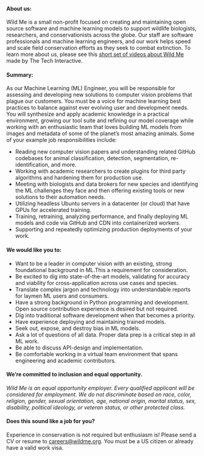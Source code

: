 
#### About us:

Wild Me is a small non-profit focused on creating and maintaining open source software and machine learning models to support wildlife biologists, researchers, and conservationists across the globe. Our staff are software professionals and machine learning engineers, and our work helps speed and scale field conservation efforts as they seek to combat extinction. To learn more about us, please see this [short set of videos about Wild Me](https://www.youtube.com/watch?v=Z1ex2jeNyTA&list=PLy9Z_P3t7XMAqVzS9w0aEAM-2KHFXGf3c&index=13) made by The Tech Interactive.

#### Summary:
As our Machine Learning (ML) Engineer, you will be responsible for assessing and developing new solutions to computer vision problems that plague our customers. You must be a voice for machine learning best practices to balance against ever evolving user and development needs. You will synthesize and apply academic knowledge in a practical environment, growing our tool suite and refining our model coverage while working with an enthusiastic team that loves building ML models from images and metadata of some of the planet’s most amazing animals. Some of your example job responsibilities include:

 - Reading new computer vision papers and understanding related GitHub codebases for animal classification, detection, segmentation, re-identification, and more.
 - Working with academic researchers to create plugins for third party algorithms and hardening them for production use.
 - Meeting with biologists and data brokers for new species and identifying the ML challenges they face and then offering existing tools or new solutions to their automation needs.
 - Utilizing headless Ubuntu servers in a datacenter (or cloud) that have GPUs for accelerated training.
 - Training, retraining, analyzing performance, and finally deploying ML models and code via GitHub and CDN into containerized workers.
 - Supporting and repeatedly optimizing production deployments of your work.

#### We would like you to:

 - Want to be a leader in computer vision with an existing, strong foundational background in ML.This a requirement for consideration.
 - Be excited to dig into state-of-the-art models, validating for accuracy and viability for cross-application across use cases and species.
 - Translate complex jargon and technology into understandable reports for laymen ML users and consumers.
 - Have a strong background in Python programming and development. Open source contribution experience is desired but not required.
 - Dig into traditional software development when that becomes a priority.
 - Have experience deploying and maintaining trained models.
 - Seek out, expose, and destroy bias in ML models. 
 - Ask a lot of questions of all data. Proper data prep is a critical step in all ML work.
 - Be able to discuss API-design and implementation. 
 - Be comfortable working in a virtual team environment that spans engineering and academic contributors.

#### We’re committed to inclusion and equal opportunity.

*Wild Me is an equal opportunity employer. Every qualified applicant will be considered for employment. We do not discriminate based on race, color, religion, gender, sexual orientation, age, national origin, marital status, sex, disability, political ideology, or veteran status, or other protected class.*

#### Does this sound like a job for you?

Experience in conservation is not required but enthusiasm is!
Please send a CV or resume to careers@wildme.org. You must be a US citizen or already have a valid work visa.
